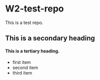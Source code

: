 W2-test-repo
============

This is a test repo.

## This is a secondary heading
#### This is a tertiary heading.

* first item
* second item
* third item
